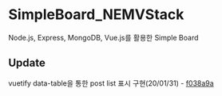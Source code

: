 # SimpleBoard_NEMVStack

Node.js, Express, MongoDB, Vue.js를 활용한 Simple Board

## Update

vuetify data-table을 통한 post list 표시 구현(20/01/31) - [f038a9a](https://github.com/vividswan/SimpleBoard_NEMVStack/commit/f038a9af916b4159d960caae3baf837f183e8300)<br>
